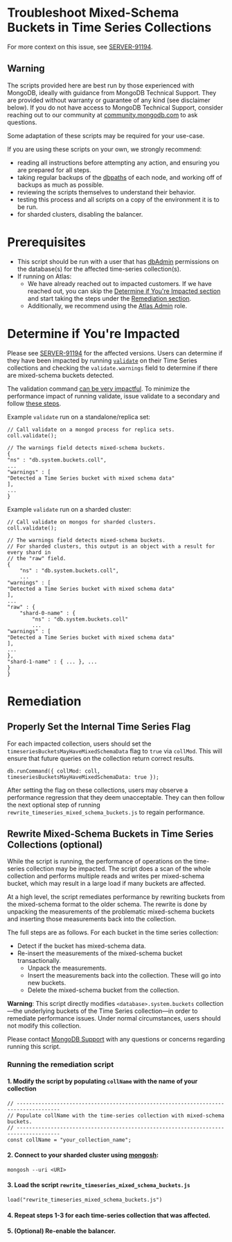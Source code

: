 # Troubleshoot Mixed-Schema Buckets in Time Series Collections

For more context on this issue, see [SERVER-91194](https://jira.mongodb.org/browse/SERVER-91194).

## Warning

The scripts provided here are best run by those experienced with MongoDB, ideally with guidance from MongoDB Technical Support. They are provided without warranty or guarantee of any kind (see disclaimer below). If you do not have access to MongoDB Technical Support, consider reaching out to our community at [community.mongodb.com](community.mongodb.com) to ask questions.

Some adaptation of these scripts may be required for your use-case.

If you are using these scripts on your own, we strongly recommend:

* reading all instructions before attempting any action, and ensuring you are prepared for all steps.
* taking regular backups of the [dbpaths](https://docs.mongodb.com/manual/core/backups/#back-up-by-copying-underlying-data-files) of each node, and working off of backups as much as possible.
* reviewing the scripts themselves to understand their behavior.
* testing this process and all scripts on a copy of the environment it is to be run.
* for sharded clusters, disabling the balancer.

# Prerequisites 
- This script should be run with a user that has [dbAdmin](https://www.mongodb.com/docs/v6.0/reference/built-in-roles/#mongodb-authrole-dbAdmin) permissions on the database(s) for the affected time-series collection(s).
-  If running on Atlas:
   - We have already reached out to impacted customers. If we have reached out, you can skip the [Determine if You're Impacted section](#Determine-if-You're-Impacted) and start taking the steps under the [Remediation section](#remediation).
   - Additionally, we recommend using the [Atlas Admin](https://www.mongodb.com/docs/atlas/security-add-mongodb-users/#built-in-roles) role.

# Determine if You're Impacted

Please see [SERVER-91194](https://jira.mongodb.org/browse/SERVER-91194) for the affected versions. Users can determine if they have been impacted by running [`validate`](https://www.mongodb.com/docs/v7.0/reference/command/validate/) on their Time Series collections and checking the `validate.warnings` field to determine if there are mixed-schema buckets detected.

The validation command [can be very impactful](https://www.mongodb.com/docs/v7.0/reference/method/db.collection.validate/#performance). To minimize the performance impact of running validate, issue validate to a secondary and follow [these steps](https://www.mongodb.com/docs/v7.0/reference/method/db.collection.validate/#performance:~:text=Validation%20has%20exclusive,the%20hidden%20node). 

Example `validate` run on a standalone/replica set:
```
// Call validate on a mongod process for replica sets. 
coll.validate();

// The warnings field detects mixed-schema buckets. 
{
"ns" : "db.system.buckets.coll",
...
"warnings" : [
"Detected a Time Series bucket with mixed schema data"
],
...
}
```

Example `validate` run on a sharded cluster:

```
// Call validate on mongos for sharded clusters.
coll.validate();

// The warnings field detects mixed-schema buckets.
// For sharded clusters, this output is an object with a result for every shard in 
// the "raw" field.
{
	"ns" : "db.system.buckets.coll",
	...
"warnings" : [
"Detected a Time Series bucket with mixed schema data"
],
...
"raw" : {
	"shard-0-name" : {
		"ns" : "db.system.buckets.coll"
		...
"warnings" : [
"Detected a Time Series bucket with mixed schema data"
],
...
},
"shard-1-name" : { ... }, ...
}
}
```

# Remediation

## Properly Set the Internal Time Series Flag

For each impacted collection, users should set the `timeseriesBucketsMayHaveMixedSchemaData` flag to `true` via `collMod`. This will ensure that future queries on the collection return correct results. 

```
db.runCommand({ collMod: coll, timeseriesBucketsMayHaveMixedSchemaData: true });
```

After setting the flag on these collections, users may observe a performance regression that they deem unacceptable. They can then follow the next optional step of running `rewrite_timeseries_mixed_schema_buckets.js` to regain performance. 

## Rewrite Mixed-Schema Buckets in Time Series Collections (optional)

While the script is running, the performance of operations on the time-series collection may be impacted. The script does a scan of the whole collection and performs multiple reads and writes per mixed-schema bucket, which may result in a large load if many buckets are affected.  

At a high level, the script remediates performance by rewriting buckets from the mixed-schema format to the older schema.  The rewrite is done by unpacking the measurements of the problematic mixed-schema buckets and inserting those measurements back into the collection.

The full steps are as follows. For each bucket in the time series collection:
- Detect if the bucket has mixed-schema data.
- Re-insert the measurements of the mixed-schema bucket transactionally.
  - Unpack the measurements.
  - Insert the measurements back into the collection. These will go into new buckets.
  - Delete the mixed-schema bucket from the collection.

**Warning**: This script directly modifies `<database>.system.buckets` collection —the underlying buckets of the Time Series collection—in order to remediate performance issues. Under normal circumstances, users should not modify this collection. 

Please contact [MongoDB Support](https://support.mongodb.com/welcome) with any questions or concerns regarding running this script. 

### Running the remediation script

#### 1. Modify the script by populating `collName` with the name of your collection

```
// ------------------------------------------------------------------------------------
// Populate collName with the time-series collection with mixed-schema buckets.
// ------------------------------------------------------------------------------------
const collName = "your_collection_name";
```

#### 2. Connect to your sharded cluster using [mongosh](https://www.mongodb.com/docs/mongodb-shell/):

```
mongosh --uri <URI>
```

#### 3. Load the script `rewrite_timeseries_mixed_schema_buckets.js`

```
load("rewrite_timeseries_mixed_schema_buckets.js")
```

#### 4. Repeat steps 1-3 for each time-series collection that was affected.

#### 5. (Optional) Re-enable the balancer.
